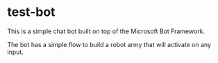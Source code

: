 # test-bot

This is a simple chat bot built on top of the Microsoft Bot Framework.

The bot has a simple flow to build a robot army that will activate on any input.
